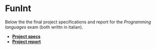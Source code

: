 # FunInt

Below the the final project specifications and report for the *Programming languages* exam (both writtn in italian).

+ <b>[Project specs](https://nbviewer.jupyter.org/github/MatteoGiorgi/Interprete-funzionale/blob/master/specifiche_interprete.pdf)</b>
+ <b>[Project report](https://nbviewer.jupyter.org/github/MatteoGiorgi/Interprete-funzionale/blob/master/relazione_interprete.pdf)</b>
